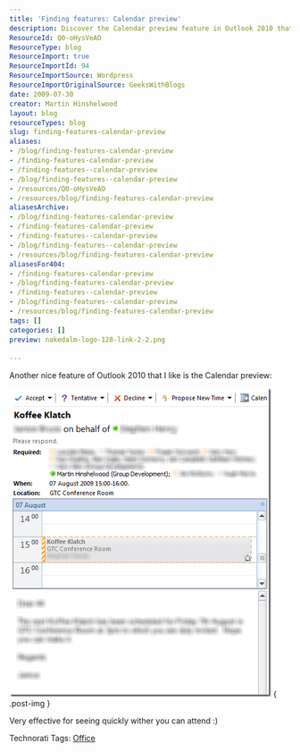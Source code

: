```yaml
---
title: 'Finding features: Calendar preview'
description: Discover the Calendar preview feature in Outlook 2010 that helps you quickly check your availability. Enhance your productivity with this handy tool!
ResourceId: Q0-oHysVeAO
ResourceType: blog
ResourceImport: true
ResourceImportId: 94
ResourceImportSource: Wordpress
ResourceImportOriginalSource: GeeksWithBlogs
date: 2009-07-30
creator: Martin Hinshelwood
layout: blog
resourceTypes: blog
slug: finding-features-calendar-preview
aliases:
- /blog/finding-features-calendar-preview
- /finding-features-calendar-preview
- /finding-features--calendar-preview
- /blog/finding-features--calendar-preview
- /resources/Q0-oHysVeAO
- /resources/blog/finding-features-calendar-preview
aliasesArchive:
- /blog/finding-features-calendar-preview
- /finding-features-calendar-preview
- /finding-features--calendar-preview
- /blog/finding-features--calendar-preview
- /resources/blog/finding-features-calendar-preview
aliasesFor404:
- /finding-features-calendar-preview
- /blog/finding-features-calendar-preview
- /finding-features--calendar-preview
- /blog/finding-features--calendar-preview
- /resources/blog/finding-features-calendar-preview
tags: []
categories: []
preview: nakedalm-logo-128-link-2-2.png

---
```

Another nice feature of Outlook 2010 that I like is the Calendar preview:

![image](images/FindingfeaturesCalendarpreview_94FA-image_6-1-1.png)
{ .post-img }

Very effective for seeing quickly wither you can attend :)

Technorati Tags: [Office](http://technorati.com/tags/Office)
